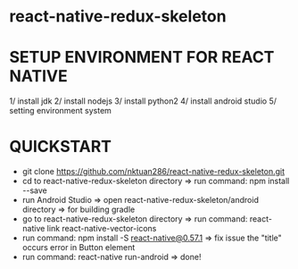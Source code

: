 # react-native-redux-skeleton

# SETUP ENVIRONMENT FOR REACT NATIVE
1/ install jdk
2/ install nodejs
3/ install python2
4/ install android studio
5/ setting environment system

# QUICKSTART
* git clone https://github.com/nktuan286/react-native-redux-skeleton.git
* cd to react-native-redux-skeleton directory => run command: npm install --save
* run Android Studio => open react-native-redux-skeleton/android directory => for building gradle
* go to react-native-redux-skeleton directory => run command: react-native link react-native-vector-icons
* run command: npm install -S react-native@0.57.1 => fix issue the "title" occurs error in Button element
* run command: react-native run-android => done!
